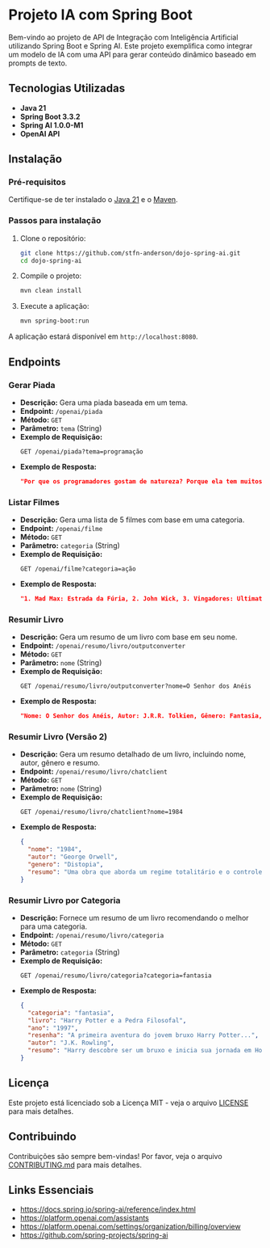 # Projeto IA com Spring Boot

Bem-vindo ao projeto de API de Integração com Inteligência Artificial utilizando Spring Boot e Spring AI. Este projeto exemplifica como integrar um modelo de IA com uma API para gerar conteúdo dinâmico baseado em prompts de texto.

## Tecnologias Utilizadas

- **Java 21**
- **Spring Boot 3.3.2**
- **Spring AI 1.0.0-M1**
- **OpenAI API**

## Instalação

### Pré-requisitos

Certifique-se de ter instalado o [Java 21](https://www.oracle.com/java/technologies/javase/jdk21-archive-downloads.html) e o [Maven](https://maven.apache.org/install.html).

### Passos para instalação

1. Clone o repositório:
   ```bash
   git clone https://github.com/stfn-anderson/dojo-spring-ai.git
   cd dojo-spring-ai
   ```

2. Compile o projeto:
   ```bash
   mvn clean install
   ```

3. Execute a aplicação:
   ```bash
   mvn spring-boot:run
   ```

A aplicação estará disponível em `http://localhost:8080`.

## Endpoints

### Gerar Piada

- **Descrição:** Gera uma piada baseada em um tema.
- **Endpoint:** `/openai/piada`
- **Método:** `GET`
- **Parâmetro:** `tema` (String)
- **Exemplo de Requisição:**
  ```
  GET /openai/piada?tema=programação
  ```
- **Exemplo de Resposta:**
  ```json
  "Por que os programadores gostam de natureza? Porque ela tem muitos bugs!"
  ```

### Listar Filmes

- **Descrição:** Gera uma lista de 5 filmes com base em uma categoria.
- **Endpoint:** `/openai/filme`
- **Método:** `GET`
- **Parâmetro:** `categoria` (String)
- **Exemplo de Requisição:**
  ```
  GET /openai/filme?categoria=ação
  ```
- **Exemplo de Resposta:**
  ```json
  "1. Mad Max: Estrada da Fúria, 2. John Wick, 3. Vingadores: Ultimato, 4. Gladiador, 5. Matrix"
  ```

### Resumir Livro

- **Descrição:** Gera um resumo de um livro com base em seu nome.
- **Endpoint:** `/openai/resumo/livro/outputconverter`
- **Método:** `GET`
- **Parâmetro:** `nome` (String)
- **Exemplo de Requisição:**
  ```
  GET /openai/resumo/livro/outputconverter?nome=O Senhor dos Anéis
  ```
- **Exemplo de Resposta:**
  ```json
  "Nome: O Senhor dos Anéis, Autor: J.R.R. Tolkien, Gênero: Fantasia, Resumo: Um épico conto de aventura..."
  ```

### Resumir Livro (Versão 2)

- **Descrição:** Gera um resumo detalhado de um livro, incluindo nome, autor, gênero e resumo.
- **Endpoint:** `/openai/resumo/livro/chatclient`
- **Método:** `GET`
- **Parâmetro:** `nome` (String)
- **Exemplo de Requisição:**
  ```
  GET /openai/resumo/livro/chatclient?nome=1984
  ```
- **Exemplo de Resposta:**
  ```json
  {
    "nome": "1984",
    "autor": "George Orwell",
    "genero": "Distopia",
    "resumo": "Uma obra que aborda um regime totalitário e o controle absoluto sobre a vida das pessoas."
  }
  ```

### Resumir Livro por Categoria

- **Descrição:** Fornece um resumo de um livro recomendando o melhor para uma categoria.
- **Endpoint:** `/openai/resumo/livro/categoria`
- **Método:** `GET`
- **Parâmetro:** `categoria` (String)
- **Exemplo de Requisição:**
  ```
  GET /openai/resumo/livro/categoria?categoria=fantasia
  ```
- **Exemplo de Resposta:**
  ```json
  {
    "categoria": "fantasia",
    "livro": "Harry Potter e a Pedra Filosofal",
    "ano": "1997",
    "resenha": "A primeira aventura do jovem bruxo Harry Potter...",
    "autor": "J.K. Rowling",
    "resumo": "Harry descobre ser um bruxo e inicia sua jornada em Hogwarts..."
  }
  ```

## Licença

Este projeto está licenciado sob a Licença MIT - veja o arquivo [LICENSE](LICENSE) para mais detalhes.

## Contribuindo

Contribuições são sempre bem-vindas! Por favor, veja o arquivo [CONTRIBUTING.md](CONTRIBUTING.md) para mais detalhes.

## Links Essenciais

- https://docs.spring.io/spring-ai/reference/index.html
- https://platform.openai.com/assistants
- https://platform.openai.com/settings/organization/billing/overview
- https://github.com/spring-projects/spring-ai

